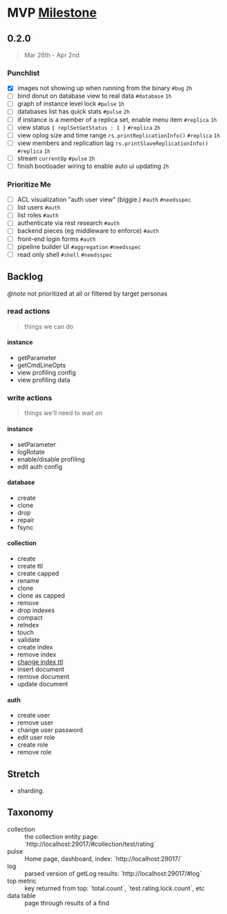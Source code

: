 # MVP [Milestone](../milestones.md)

## 0.2.0

> Mar 26th - Apr 2nd

### Punchlist

- [x] images not showing up when running from the binary `#bug` `2h`
- [ ] bind donut on database view to real data `#database` `1h`
- [ ] graph of instance level lock `#pulse` `1h`
- [ ] databases list has quick stats `#pulse` `2h`
- [ ] if instance is a member of a replica set, enable menu item `#replica` `1h`
- [ ] view status `{ replSetGetStatus : 1 }` `#replica`  `2h`
- [ ] view oplog size and time range `rs.printReplicationInfo()` `#replica`  `1h`
- [ ] view members and replication lag `rs.printSlaveReplicationInfo()` `#replica`  `1h`
- [ ] stream `currentOp` `#pulse` `2h`
- [ ] finish bootloader wiring to enable auto ui updating `2h`

### Prioritize Me

- [ ] ACL visualization "auth user view" (biggie.) `#auth` `#needsspec`
- [ ] list users `#auth`
- [ ] list roles `#auth`
- [ ] authenticate via rest research `#auth`
- [ ] backend pieces (eg middleware to enforce) `#auth`
- [ ] front-end login forms `#auth`
- [ ] pipeline builder UI `#aggregation` `#needsspec`
- [ ] read only shell `#shell` `#needsspec`

## Backlog

_@note_ not prioritized at all or filtered by target personas

### read actions

> things we can do

#### instance

- getParameter
- getCmdLineOpts
- view profiling config
- view profiling data

### write actions

> things we'll need to wait on

#### instance

- setParameter
- logRotate
- enable/disable profiling
- edit auth config

#### database

- create
- clone
- drop
- repair
- fsync

#### collection

- create
- create ttl
- create capped
- rename
- clone
- clone as capped
- remove
- drop indexes
- compact
- reIndex
- touch
- validate
- create index
- remove index
- [change index ttl](http://docs.mongodb.org/manual/reference/command/collMod/#index)
- insert document
- remove document
- update document

#### auth

- create user
- remove user
- change user password
- edit user role
- create role
- remove role

## Stretch

- sharding.


## Taxonomy

<dl>
  <dt>collection</dt>
  <dd>the collection entity page: `http://localhost:29017/#collection/test/rating`</dd>

  <dt>pulse</dt>
  <dd>Home page, dashboard, index: `http://localhost:29017/`</dd>

  <dt>log</dt>
  <dd>parsed version of getLog results: `http://localhost:29017/#log`</dd>

  <dt>top metric</dt>
  <dd>key returned from top: `total.count`, `test.rating.lock.count`, etc</dd>

  <dt>data table</dt>
  <dd>page through results of a find</dd>

  <dt></dt>
  <dd></dd>

</dl>
